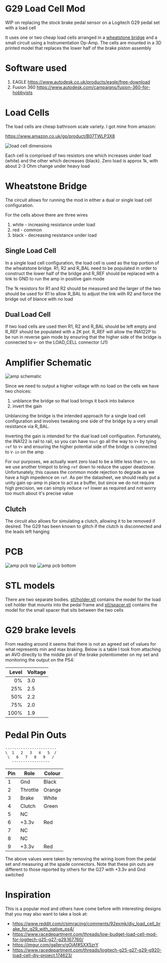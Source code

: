 # G29 Load Cell Mod

WIP on replacing the stock brake pedal sensor on a Logitech G29 pedal set with a load cell

It uses one or two cheap load cells arranged in a [wheatstone bridge](https://en.wikipedia.org/wiki/Wheatstone_bridge)
and a small circuit using a Instrumentation Op-Amp.  The cells are mounted in a 3D printed
model that replaces the lower half of the brake piston assembly

# Software used

1. EAGLE https://www.autodesk.co.uk/products/eagle/free-download
2. Fusion 360 https://www.autodesk.com/campaigns/fusion-360-for-hobbyists

# Load Cells

The load cells are cheap bathroom scale variety.  I got mine from amazon:

https://www.amazon.co.uk/gp/product/B07TWLP3X8

![load cell dimensions](img/loadcell.png)

Each cell is comprised of two resistors one which increases under load (white) and the 
other which decreases (black).  Zero load is approx 1k, with about 2-3 Ohm change under heavy load

# Wheatstone Bridge

The circuit allows for running the mod in either a dual or single load cell
configuration. 

For the cells above there are three wires

1. white - increasing resistance under load
2. red - common
3. black - decreasing resistance under load

## Single Load Cell

In a single load cell configuration, the load cell is used as the top portion of the wheatstone
bridge.  R1, R2 and R_BAL need to be populated in order to construct the lower half of the bridge 
and R_REF should be replaced with a link to GND to run the amp in positive gain mode

The 1k resistors for R1 and R2 should be measured and the larger of the two should
be used for R1 to allow R_BAL to adjust the link with R2 and force the bridge out of 
blance with no load

## Dual Load Cell

If two load cells are used then R1, R2 and R_BAL should be left empty and R_REF
should be populated with a 2K pot.  R_REF will allow the INA122P to be run in
reverse gain mode by ensuring that the higher side of the bridge is connected to
v- on the LOAD_CELL connector (J1)

# Amplifier Schematic

![amp schematic](img/amp_schematic.png)

Since we need to output a higher voltage with no load on the cells 
we have two choices:

1. unblance the bridge so that load brings it back into balance
2. invert the gain

Unblancing the bridge is the intended approach for a single load cell configuration
and involves tweaking one side of the bridge by a very small
resistance via R_BAL.

Inverting the gain is intended for the dual load cell configuation.  Fortunately, the INA122 is
rail to rail, so you can have `Vout` go all the way to `V+` by tying `ref` to `V+`
and ensuring the higher potential side of the bridge is connected to `V-in` on the amp

For our purposes, we actually want zero load to be a little less than `V+`, so we 
use another trimpot to bring `ref` down to reduce the upper deadzone. Unfortunately,
this causes the common mode rejection to degrade as we have a high 
impedence on `ref`.  As per the datasheet, we should really put a unity gain op-amp
in place to act as a buffer, but since we do not require high precision, we can 
simply reduce `ref` lower as required and not worry too much about it's precise value

## Clutch

The circuit also allows for simulating a clutch, allowing it to be removed if desired.
The G29 has been known to glitch if the clutch is disconnected and the leads left hanging

# PCB

![amp pcb top](img/amp_pcb_top.png)
![amp pcb bottom](img/amp_pcb_bottom.png)

# STL models

There are two separate bodies.  [stl/holder.stl](stl/holder.stl) contains the model for the load cell holder
that mounts into the pedal frame and [stl/spacer.stl](stl/spacer.stl) contains the model for the small 
spacer that sits between the two cells

# G29 brake levels

From reading around it seems that there is not an agreed set of values for what represents
min and max braking.  Below is a table I took from attaching an AVO directly to the middle pin 
of the brake potentiometer on my set and monitoring the output on the PS4:

| Level | Voltage |
|------:|---------|
| 0%    | 3.0     |
| 25%   | 2.5     |
| 50%   | 2.2     |
| 75%   | 2.0     |
| 100%  | 1.9     |

# Pedal Pin Outs

    -----------------------
    \  1   2   3   4   5  /
     \   6   7   8   9   /
       -----------------

| Pin | Role      | Colour
| --- | --------- | ------
| 1   | Gnd       | Black
| 2   | Throttle  | Orange
| 3   | Brake     | White
| 4   | Clutch    | Green
| 5   | NC        |
| 6   | +3.3v     | Red
| 7   | NC        |
| 8   | NC        |
| 9   | +3.3v     | Red

The above values were taken by removing the wiring loom from the pedal set
and measuring at the spade connectors.
Note that these pin outs are different to those reported by others for the G27
with +3.3v and Gnd switched

# Inspiration

This is a popular mod and others have come before with interesting designs that you may also
want to take a look at:

- https://www.reddit.com/r/simracing/comments/92exmk/diy_load_cell_brake_for_g29_with_native_ps4/
- https://www.racedepartment.com/threads/low-budget-load-cell-mod-for-logitech-g25-g27-g29.167760/
- https://imgur.com/gallery/gOjAf#SXX5zrY
- https://www.racedepartment.com/threads/logitech-g25-g27-g29-g920-load-cell-diy-project.174623/
